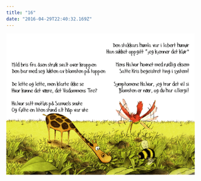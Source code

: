 ```yaml
---
title: "16"
date: "2016-04-29T22:40:32.169Z"
---
```

![Sjiraffen Samuel og Kolibrien Kris](./16_norsk.png)